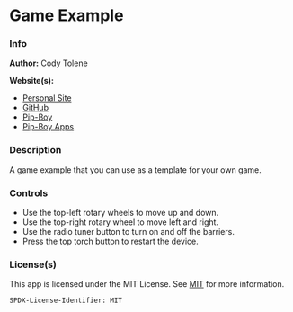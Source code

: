 # Game Example

### Info

**Author:** Cody Tolene

**Website(s):**

- [Personal Site](https://www.CodyTolene.com)
- [GitHub](https://github.com/CodyTolene)
- [Pip-Boy](https://www.Pip-Boy.com)
- [Pip-Boy Apps](https://github.com/CodyTolene/pip-boy-apps)

### Description

A game example that you can use as a template for your own game.

### Controls

- Use the top-left rotary wheels to move up and down.
- Use the top-right rotary wheel to move left and right.
- Use the radio tuner button to turn on and off the barriers.
- Press the top torch button to restart the device.

### License(s)

This app is licensed under the MIT License. See
[MIT](https://opensource.org/license/mit/) for more information.

`SPDX-License-Identifier: MIT`

